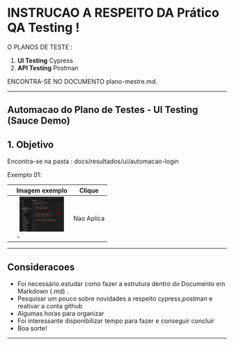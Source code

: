 # INSTRUCAO A RESPEITO DA  Prático QA Testing ! 

O PLANOS DE TESTE :

1. **UI Testing** Cypress
2. **API Testing** Postman

ENCONTRA-SE NO DOCUMENTO plano-mestre.md.

---


## Automacao do  Plano de Testes - UI Testing (Sauce Demo)

## 1. Objetivo
Encontra-se na pasta : docs/resultados/ui/automacao-login

 Exemplo 01:

|                                       |Imagem exemplo                                                                                                         |      Clique       
|-----------------------------------------------------|---------------------------------------------------------------------------------------------------------|------------------------------------------------------------------------------------------------------------------|
|                                       | <div align="center">  <img src="https://github.com/Catizane/catizane-pratica.github.io/blob/main/docs/resultados//ui/automacao-login/AutoLogin_1.png" width="102" height="80" alt="login"  />  </a></div>   -| Nao Aplica  




---

## Consideracoes
- Foi necessário estudar como fazer a estrutura dentro do Documento em Markdown (.md) .
- Pesquisar um pouco sobre novidades a respeito cypress,postman e reativar a conta github
- Algumas horas para organizar
- Foi interessante disponibilizar tempo para fazer e  conseguir concluir
- Boa sorte! 

---









